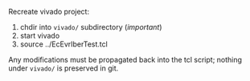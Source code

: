 Recreate vivado project:

  1. chdir into `vivado/` subdirectory (*important*)
  2. start vivado
  3. source ../EcEvrIberTest.tcl

Any modifications must be propagated back into the tcl script;
nothing under `vivado/` is preserved in git.

